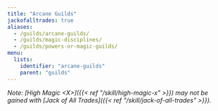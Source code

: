 ```yaml
---
title: "Arcane Guilds"
jackofalltrades: true
aliases:
  - /guilds/arcane-guilds/
  - /guilds/magic-disciplines/
  - /guilds/powers-or-magic-guilds/
menu:
  lists:
    identifier: "arcane-guilds"
    parent: "guilds"
---
```


_Note: [High Magic \<X>]({{< ref "/skill/high-magic-x" >}}) may not be gained with [Jack of All Trades]({{< ref "/skill/jack-of-all-trades" >}})._
